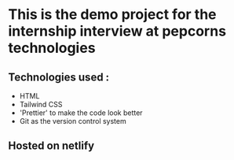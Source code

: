 # This is the demo project for the internship interview at pepcorns technologies

## Technologies used :
- HTML
- Tailwind CSS
- 'Prettier' to make the code look better
- Git as the version control system

## Hosted on netlify 
